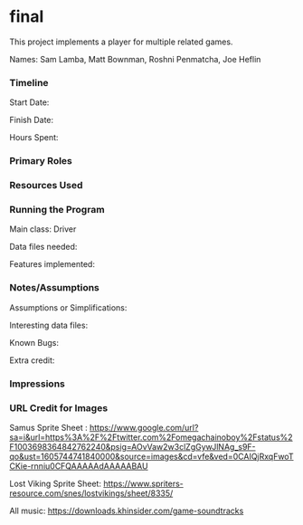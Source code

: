 final
====

This project implements a player for multiple related games.

Names: Sam Lamba, Matt Bownman, Roshni Penmatcha, Joe Heflin


### Timeline

Start Date: 

Finish Date: 

Hours Spent:

### Primary Roles


### Resources Used


### Running the Program

Main class: Driver

Data files needed: 

Features implemented:



### Notes/Assumptions

Assumptions or Simplifications:

Interesting data files:

Known Bugs:

Extra credit:


### Impressions



### URL Credit for Images

Samus Sprite Sheet : https://www.google.com/url?sa=i&url=https%3A%2F%2Ftwitter.com%2Fomegachainoboy%2Fstatus%2F1003698364842762240&psig=AOvVaw2w3clZgGywJlNAg_s9F-qo&ust=1605744741840000&source=images&cd=vfe&ved=0CAIQjRxqFwoTCKie-rnniu0CFQAAAAAdAAAAABAU

Lost Viking Sprite Sheet: https://www.spriters-resource.com/snes/lostvikings/sheet/8335/

All music: https://downloads.khinsider.com/game-soundtracks




